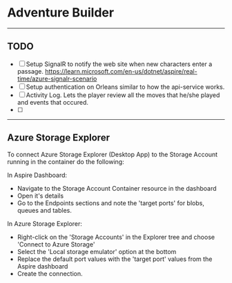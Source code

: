# Adventure Builder

--- 

## TODO

- [ ] Setup SignalR to notify the web site when new characters enter a passage.
  https://learn.microsoft.com/en-us/dotnet/aspire/real-time/azure-signalr-scenario
- [ ] Setup authentication on Orleans similar to how the api-service works.
- [ ] Activity Log. Lets the player review all the moves that he/she played and events that occured.
- [ ] 

---

## Azure Storage Explorer

To connect Azure Storage Explorer (Desktop App) to the Storage Account running in the container do the following:

In Aspire Dashboard:
- Navigate to the Storage Account Container resource in the dashboard
- Open it's details
- Go to the Endpoints sections and note the 'target ports' for blobs, queues and tables.

In Azure Storage Explorer:
- Right-click on the 'Storage Accounts' in the Explorer tree and choose 'Connect to Azure Storage'
- Select the 'Local storage emulator' option at the bottom
- Replace the default port values with the 'target port' values from the Aspire dashboard
- Create the connection.
